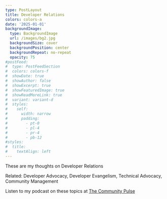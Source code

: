 ```yaml
---
type: PostLayout
title: Developer Relations
colors: colors-a
date: '2025-01-01'
backgroundImage:
  type: BackgroundImage
  url: /images/bg2.jpg
  backgroundSize: cover
  backgroundPosition: center
  backgroundRepeat: no-repeat
  opacity: 75
#postFeed:
#  type: PostFeedSection
#  colors: colors-f
#  showDate: true
#  showAuthor: false
#  showExcerpt: true
#  showFeaturedImage: true
#  showReadMoreLink: true
#  variant: variant-d
#  styles:
#    self:
#      width: narrow
#      padding:
#        - pt-0
#        - pl-4
#        - pr-4
#        - pb-12
#styles:
#  title:
#    textAlign: left
---
```


These are my thoughts on Developer Relations

Related: Developer Advocacy, Developer Evangelism, Technical Advocacy, Community Management

Listen to my podcast on these topics at [The Community Pulse](https://communitypulse.io/episodes)
